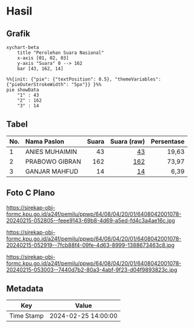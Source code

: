 # Hasil

## Grafik

```mermaid
xychart-beta
    title "Perolehan Suara Nasional"
    x-axis [01, 02, 03]
    y-axis "Suara" 0 --> 162
    bar [43, 162, 14]
```

```mermaid
%%{init: {"pie": {"textPosition": 0.5}, "themeVariables": {"pieOuterStrokeWidth": "5px"}} }%%
pie showData
    "1" : 43
    "2" : 162
    "3" : 14
```

## Tabel

| No. | Nama Paslon    | Suara | Suara (raw) | Persentase |
|:--- |:-------------- | -----:| -----------:| ----------:|
| 1   | ANIES MUHAIMIN | 43    | [43][p-1]   | 19,63      |
| 2   | PRABOWO GIBRAN | 162   | [162][p-2]  | 73,97      |
| 3   | GANJAR MAHFUD  | 14    | [14][p-3]   | 6,39       |


[p-1]: https://github.com/gigit-pemilu/pemilu-2024/blob/main/pilpres/hitung-suara/sub/64-kalimantan-timur/sub/08-kutai-timur/sub/04-sangatta-utara/sub/2001-sangatta-utara/sub/078-tps/sub/paslon-1.txt
[p-2]: https://github.com/gigit-pemilu/pemilu-2024/blob/main/pilpres/hitung-suara/sub/64-kalimantan-timur/sub/08-kutai-timur/sub/04-sangatta-utara/sub/2001-sangatta-utara/sub/078-tps/sub/paslon-2.txt
[p-3]: https://github.com/gigit-pemilu/pemilu-2024/blob/main/pilpres/hitung-suara/sub/64-kalimantan-timur/sub/08-kutai-timur/sub/04-sangatta-utara/sub/2001-sangatta-utara/sub/078-tps/sub/paslon-3.txt

## Foto C Plano

https://sirekap-obj-formc.kpu.go.id/a24f/pemilu/ppwp/64/08/04/20/01/6408042001078-20240215-052805--feee9143-69b8-4d69-a5ed-fd4c3a4ae16c.jpg

https://sirekap-obj-formc.kpu.go.id/a24f/pemilu/ppwp/64/08/04/20/01/6408042001078-20240215-052919--7fcb88f4-09fe-4d63-8999-1388673463c8.jpg

https://sirekap-obj-formc.kpu.go.id/a24f/pemilu/ppwp/64/08/04/20/01/6408042001078-20240215-053003--7440d7b2-80a3-4abf-9f23-d04f9893823c.jpg


## Metadata

| Key        | Value               |
| ---------- | ------------------- |
| Time Stamp | 2024-02-25 14:00:00 |



